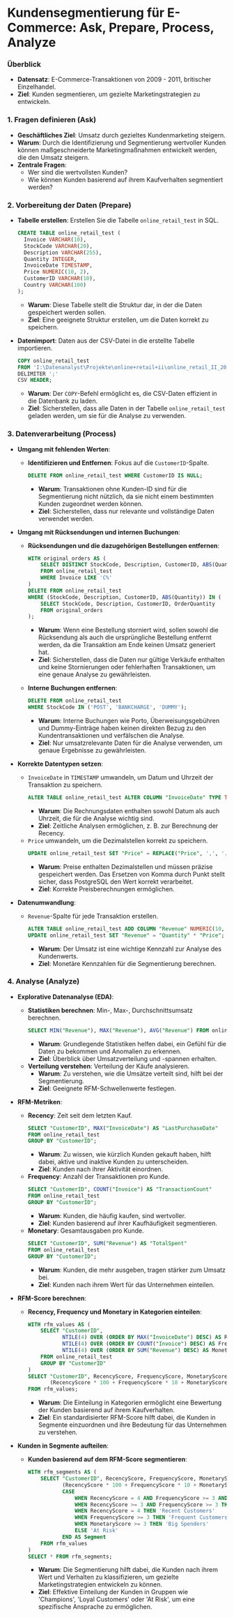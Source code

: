 # Kundensegmentierung für E-Commerce: Ask, Prepare, Process, Analyze

### Überblick
- **Datensatz**: E-Commerce-Transaktionen von 2009 - 2011, britischer Einzelhandel.
- **Ziel**: Kunden segmentieren, um gezielte Marketingstrategien zu entwickeln.

### 1. Fragen definieren (Ask)
- **Geschäftliches Ziel**: Umsatz durch gezieltes Kundenmarketing steigern.
- **Warum**: Durch die Identifizierung und Segmentierung wertvoller Kunden können maßgeschneiderte Marketingmaßnahmen entwickelt werden, die den Umsatz steigern.
- **Zentrale Fragen**:
  - Wer sind die wertvollsten Kunden?
  - Wie können Kunden basierend auf ihrem Kaufverhalten segmentiert werden?

### 2. Vorbereitung der Daten (Prepare)
- **Tabelle erstellen**: Erstellen Sie die Tabelle `online_retail_test` in SQL.
  ```sql
  CREATE TABLE online_retail_test (
    Invoice VARCHAR(10),
    StockCode VARCHAR(20),
    Description VARCHAR(255),
    Quantity INTEGER,
    InvoiceDate TIMESTAMP,
    Price NUMERIC(10, 2),
    CustomerID VARCHAR(10),
    Country VARCHAR(100)
  );
  ```
  - **Warum**: Diese Tabelle stellt die Struktur dar, in der die Daten gespeichert werden sollen.
  - **Ziel**: Eine geeignete Struktur erstellen, um die Daten korrekt zu speichern.

- **Datenimport**: Daten aus der CSV-Datei in die erstellte Tabelle importieren.
  ```sql
  COPY online_retail_test
  FROM 'I:\Datenanalyst\Projekte\online+retail+ii\online_retail_II_2009-2010.CSV'
  DELIMITER ';'
  CSV HEADER;
  ```
  - **Warum**: Der `COPY`-Befehl ermöglicht es, die CSV-Daten effizient in die Datenbank zu laden.
  - **Ziel**: Sicherstellen, dass alle Daten in der Tabelle `online_retail_test` geladen werden, um sie für die Analyse zu verwenden.

### 3. Datenverarbeitung (Process)
- **Umgang mit fehlenden Werten**:
  - **Identifizieren und Entfernen**: Fokus auf die `CustomerID`-Spalte.
    ```sql
    DELETE FROM online_retail_test WHERE CustomerID IS NULL;
    ```
    - **Warum**: Transaktionen ohne Kunden-ID sind für die Segmentierung nicht nützlich, da sie nicht einem bestimmten Kunden zugeordnet werden können.
    - **Ziel**: Sicherstellen, dass nur relevante und vollständige Daten verwendet werden.

- **Umgang mit Rücksendungen und internen Buchungen**:
  - **Rücksendungen und die dazugehörigen Bestellungen entfernen**:
    ```sql
    WITH original_orders AS (
        SELECT DISTINCT StockCode, Description, CustomerID, ABS(Quantity) AS OrderQuantity
        FROM online_retail_test
        WHERE Invoice LIKE 'C%'
    )
    DELETE FROM online_retail_test
    WHERE (StockCode, Description, CustomerID, ABS(Quantity)) IN (
        SELECT StockCode, Description, CustomerID, OrderQuantity
        FROM original_orders
    );
    ```
    - **Warum**: Wenn eine Bestellung storniert wird, sollen sowohl die Rücksendung als auch die ursprüngliche Bestellung entfernt werden, da die Transaktion am Ende keinen Umsatz generiert hat.
    - **Ziel**: Sicherstellen, dass die Daten nur gültige Verkäufe enthalten und keine Stornierungen oder fehlerhaften Transaktionen, um eine genaue Analyse zu gewährleisten.
  
  - **Interne Buchungen entfernen**:
    ```sql
    DELETE FROM online_retail_test
    WHERE StockCode IN ('POST', 'BANKCHARGE', 'DUMMY');
    ```
    - **Warum**: Interne Buchungen wie Porto, Überweisungsgebühren und Dummy-Einträge haben keinen direkten Bezug zu den Kundentransaktionen und verfälschen die Analyse.
    - **Ziel**: Nur umsatzrelevante Daten für die Analyse verwenden, um genaue Ergebnisse zu gewährleisten.

- **Korrekte Datentypen setzen**:
  - `InvoiceDate` in `TIMESTAMP` umwandeln, um Datum und Uhrzeit der Transaktion zu speichern.
    ```sql
    ALTER TABLE online_retail_test ALTER COLUMN "InvoiceDate" TYPE TIMESTAMP USING to_timestamp("InvoiceDate", 'DD.MM.YYYY HH24:MI');
    ```
    - **Warum**: Die Rechnungsdaten enthalten sowohl Datum als auch Uhrzeit, die für die Analyse wichtig sind.
    - **Ziel**: Zeitliche Analysen ermöglichen, z. B. zur Berechnung der Recency.
  - `Price` umwandeln, um die Dezimalstellen korrekt zu speichern.
    ```sql
    UPDATE online_retail_test SET "Price" = REPLACE("Price", ',', '.')::NUMERIC;
    ```
    - **Warum**: Preise enthalten Dezimalstellen und müssen präzise gespeichert werden. Das Ersetzen von Komma durch Punkt stellt sicher, dass PostgreSQL den Wert korrekt verarbeitet.
    - **Ziel**: Korrekte Preisberechnungen ermöglichen.

- **Datenumwandlung**:
  - `Revenue`-Spalte für jede Transaktion erstellen.
    ```sql
    ALTER TABLE online_retail_test ADD COLUMN "Revenue" NUMERIC(10, 2);
    UPDATE online_retail_test SET "Revenue" = "Quantity" * "Price";
    ```
    - **Warum**: Der Umsatz ist eine wichtige Kennzahl zur Analyse des Kundenwerts.
    - **Ziel**: Monetäre Kennzahlen für die Segmentierung berechnen.

### 4. Analyse (Analyze)
- **Explorative Datenanalyse (EDA)**:
  - **Statistiken berechnen**: Min-, Max-, Durchschnittsumsatz berechnen.
    ```sql
    SELECT MIN("Revenue"), MAX("Revenue"), AVG("Revenue") FROM online_retail_test;
    ```
    - **Warum**: Grundlegende Statistiken helfen dabei, ein Gefühl für die Daten zu bekommen und Anomalien zu erkennen.
    - **Ziel**: Überblick über Umsatzverteilung und -spannen erhalten.
  - **Verteilung verstehen**: Verteilung der Käufe analysieren.
    - **Warum**: Zu verstehen, wie die Umsätze verteilt sind, hilft bei der Segmentierung.
    - **Ziel**: Geeignete RFM-Schwellenwerte festlegen.

- **RFM-Metriken**:
  - **Recency**: Zeit seit dem letzten Kauf.
    ```sql
    SELECT "CustomerID", MAX("InvoiceDate") AS "LastPurchaseDate"
    FROM online_retail_test
    GROUP BY "CustomerID";
    ```
    - **Warum**: Zu wissen, wie kürzlich Kunden gekauft haben, hilft dabei, aktive und inaktive Kunden zu unterscheiden.
    - **Ziel**: Kunden nach ihrer Aktivität einordnen.
  - **Frequency**: Anzahl der Transaktionen pro Kunde.
    ```sql
    SELECT "CustomerID", COUNT("Invoice") AS "TransactionCount"
    FROM online_retail_test
    GROUP BY "CustomerID";
    ```
    - **Warum**: Kunden, die häufig kaufen, sind wertvoller.
    - **Ziel**: Kunden basierend auf ihrer Kaufhäufigkeit segmentieren.
  - **Monetary**: Gesamtausgaben pro Kunde.
    ```sql
    SELECT "CustomerID", SUM("Revenue") AS "TotalSpent"
    FROM online_retail_test
    GROUP BY "CustomerID";
    ```
    - **Warum**: Kunden, die mehr ausgeben, tragen stärker zum Umsatz bei.
    - **Ziel**: Kunden nach ihrem Wert für das Unternehmen einteilen.

- **RFM-Score berechnen**:
  - **Recency, Frequency und Monetary in Kategorien einteilen**:
    ```sql
    WITH rfm_values AS (
        SELECT "CustomerID",
               NTILE(4) OVER (ORDER BY MAX("InvoiceDate") DESC) AS RecencyScore,
               NTILE(4) OVER (ORDER BY COUNT("Invoice") DESC) AS FrequencyScore,
               NTILE(4) OVER (ORDER BY SUM("Revenue") DESC) AS MonetaryScore
        FROM online_retail_test
        GROUP BY "CustomerID"
    )
    SELECT "CustomerID", RecencyScore, FrequencyScore, MonetaryScore,
           (RecencyScore * 100 + FrequencyScore * 10 + MonetaryScore) AS RFMScore
    FROM rfm_values;
    ```
    - **Warum**: Die Einteilung in Kategorien ermöglicht eine Bewertung der Kunden basierend auf ihrem Kaufverhalten.
    - **Ziel**: Ein standardisierter RFM-Score hilft dabei, die Kunden in Segmente einzuordnen und ihre Bedeutung für das Unternehmen zu verstehen.

- **Kunden in Segmente aufteilen**:
  - **Kunden basierend auf dem RFM-Score segmentieren**:
    ```sql
    WITH rfm_segments AS (
        SELECT "CustomerID", RecencyScore, FrequencyScore, MonetaryScore,
               (RecencyScore * 100 + FrequencyScore * 10 + MonetaryScore) AS RFMScore,
               CASE
                   WHEN RecencyScore = 4 AND FrequencyScore >= 3 AND MonetaryScore >= 3 THEN 'Champions'
                   WHEN RecencyScore >= 3 AND FrequencyScore >= 3 THEN 'Loyal Customers'
                   WHEN RecencyScore = 4 THEN 'Recent Customers'
                   WHEN FrequencyScore >= 3 THEN 'Frequent Customers'
                   WHEN MonetaryScore >= 3 THEN 'Big Spenders'
                   ELSE 'At Risk'
               END AS Segment
        FROM rfm_values
    )
    SELECT * FROM rfm_segments;
    ```
    - **Warum**: Die Segmentierung hilft dabei, die Kunden nach ihrem Wert und Verhalten zu klassifizieren, um gezielte Marketingstrategien entwickeln zu können.
    - **Ziel**: Effektive Einteilung der Kunden in Gruppen wie 'Champions', 'Loyal Customers' oder 'At Risk', um eine spezifische Ansprache zu ermöglichen.
